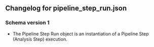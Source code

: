 ## Changelog for pipeline_step_run.json

### Schema version 1

* The Pipeline Step Run object is an instantiation of a Pipeline Step (Analysis Step) execution.